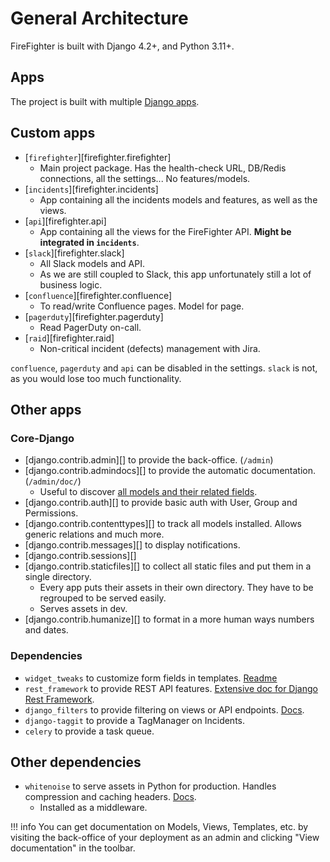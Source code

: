# General Architecture

FireFighter is built with Django 4.2+, and Python 3.11+.

## Apps

The project is built with multiple [Django apps](https://docs.djangoproject.com/en/4.2/ref/applications/).

## Custom apps

- [`firefighter`][firefighter.firefighter]
  - Main project package. Has the health-check URL, DB/Redis connections, all the settings... No features/models.
- [`incidents`][firefighter.incidents]
  - App containing all the incidents models and features, as well as the views.
- [`api`][firefighter.api]
  - App containing all the views for the FireFighter API. __Might be integrated in `incidents`__.
- [`slack`][firefighter.slack]
  - All Slack models and API.
  - As we are still coupled to Slack, this app unfortunately still a lot of business logic.
- [`confluence`][firefighter.confluence]
  - To read/write Confluence pages. Model for page.
- [`pagerduty`][firefighter.pagerduty]
  - Read PagerDuty on-call.
- [`raid`][firefighter.raid]
  - Non-critical incident (defects) management with Jira.

`confluence`, `pagerduty` and `api` can be disabled in the settings. `slack` is not, as you would lose too much functionality.

## Other apps

### Core-Django

- [django.contrib.admin][] to provide the back-office. (`/admin`)
- [django.contrib.admindocs][] to provide the automatic documentation. (`/admin/doc/`)
  - Useful to discover [all models and their related fields](http://127.0.0.1:8000/admin/doc/models/).
- [django.contrib.auth][] to provide basic auth with User, Group and Permissions.
- [django.contrib.contenttypes][] to track all models installed. Allows generic relations and much more.
- [django.contrib.messages][] to display notifications.
- [django.contrib.sessions][]
- [django.contrib.staticfiles][] to collect all static files and put them in a single directory.
  - Every app puts their assets in their own directory. They have to be regrouped to be served easily.
  - Serves assets in dev.
- [django.contrib.humanize][] to format in a more human ways numbers and dates.

### Dependencies

- `widget_tweaks` to customize form fields in templates. [Readme](https://github.com/jazzband/django-widget-tweaks)
- `rest_framework` to provide REST API features. [Extensive doc for Django Rest Framework](https://www.django-rest-framework.org/).
- `django_filters` to provide filtering on views or API endpoints. [Docs](https://django-filter.readthedocs.io/en/stable/).
- `django-taggit` to provide a TagManager on Incidents.
- `celery` to provide a task queue.

## Other dependencies

- `whitenoise` to serve assets in Python for production. Handles compression and caching headers. [Docs](http://whitenoise.evans.io/en/stable/).
  - Installed as a middleware.

!!! info
    You can get documentation on Models, Views, Templates, etc. by visiting the back-office of your deployment as an admin and clicking "View documentation" in the toolbar.
